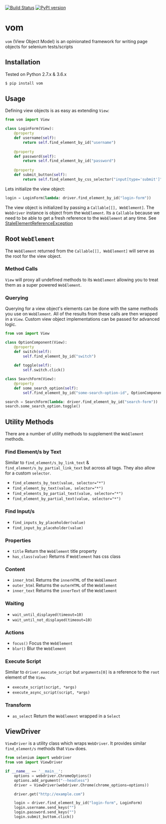 [![Build Status](https://travis-ci.org/testingrequired/vom.svg?branch=master)](https://travis-ci.org/testingrequired/vom)
[![PyPI version](https://badge.fury.io/py/vom.svg)](https://badge.fury.io/py/vom)

# vom

`vom` (View Object Model) is an opinionated framework for writing page objects for selenium tests/scripts

## Installation

Tested on Python 2.7.x & 3.6.x

```bash
$ pip install vom
```

## Usage

Defining view objects is as easy as extending `View`:

```python
from vom import View

class LoginForm(View):
    @property
    def username(self):
        return self.find_element_by_id("username")
    
    @property
    def password(self):
        return self.find_element_by_id("password")
    
    @property
    def submit_button(self):
        return self.find_element_by_css_selector("input[type='submit']")
```

Lets initialize the view object:

```python
login = LoginForm(lambda: driver.find_element_by_id("login-form"))
```

The view object is initialized by passing a `Callable[[], WebElement]`. The `WebDriver` instance is object from the `WebElement`. Its a `Callable` because we need to be able to get a fresh reference to the `WebElement` at any time. See [StaleElementReferenceException](http://selenium-python.readthedocs.io/api.html#selenium.common.exceptions.StaleElementReferenceException)

## Root `WebElement`

The `WebElement` returned from the `Callable[[], WebElement]` will serve as the root for the view object.

### Method Calls

`View` will proxy all undefined methods to its `WebElement` allowing you to treat them as a super powered `WebElement`.

### Querying

Querying for a view object's elements can be done with the same methods you use on `WebElement`. All of the results from these calls are then wrapped in a `View`. Custom view object implementations can be passed for advanced logic.

```python
from vom import View

class OptionComponent(View):
    @property
    def switch(self):
        self.find_element_by_id("switch")
    
    def toggle(self):
        self.switch.click()

class SearchForm(View):
    @property
    def some_search_option(self):
        self.find_element_by_id("some-search-option-id", OptionComponent)

search = SearchForm(lambda: driver.find_element_by_id("search-form"))
search.some_search_option.toggle()
```

## Utility Methods

There are a number of utility methods to supplement the `WebElement` methods.

### Find Element/s by Text

Similar to `find_element/s_by_link_text` & `find_element/s_by_partial_link_text` but across all tags. They also allow for a custom `selector`.

* `find_elements_by_text(value, selector="*")`
* `find_element_by_text(value, selector="*")`
* `find_elements_by_partial_text(value, selector="*")`
* `find_element_by_partial_text(value, selector="*")`

### Find Input/s

* `find_inputs_by_placeholder(value)`
* `find_input_by_placeholder(value)`

### Properties

* `title` Return the `WebElement` title property
* `has_class(value)` Returns if `WebElement` has css class

### Content

* `inner_html` Returns the `innerHTML` of the `WebElement`
* `outer_html` Returns the `outerHTML` of the `WebElement`
* `inner_text` Returns the `innerText` of the `WebElement`

### Waiting

* `wait_until_displayed(timeout=10)`
* `wait_until_not_displayed(timeout=10)`

### Actions

* `focus()` Focus the `WebElement`
* `blur()` Blur the `WebElement`

### Execute Script

Similar to `driver.execute_script` but `arguments[0]` is a reference to the `root` element of the `View`.

* `execute_script(script, *args)`
* `execute_async_script(script, *args)`

### Transform

* `as_select` Return the `WebElement` wrapped in a `Select`

## ViewDriver

`ViewDriver` is a utility class which wraps `WebDriver`. It provides similar `find_element/s` methods that `View` does.

```python
from selenium import webdriver
from vom import ViewDriver

if __name__ == '__main__':
    options = webdriver.ChromeOptions()
    options.add_argument("--headless")
    driver = ViewDriver(webdriver.Chrome(chrome_options=options))

    driver.get("http://example.com")

    login = driver.find_element_by_id("login-form", LoginForm)
    login.username.send_keys("")
    login.password.send_keys("")
    login.submit_buttom.click()
```